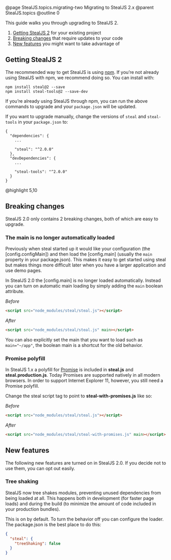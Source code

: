 @page StealJS.topics.migrating-two Migrating to StealJS 2.x
@parent StealJS.topics
@outline 0

This guide walks you through upgrading to StealJS 2.

1. [Getting StealJS 2](#getting-steal-2) for your existing project
2. [Breaking changes](#breaking-changes) that require updates to your code
3. [New features](#new-features) you might want to take advantage of

<a name="getting-steal-20"></a>
## Getting StealJS 2

The recommended way to get StealJS is using [npm](http://npmjs.org/). If you’re not already using StealJS with npm, we recommend doing so. You can install with:

```
npm install steal@2 --save
npm install steal-tools@2 --save-dev
```

If you’re already using StealJS through npm, you can run the above commands to upgrade and your `package.json` will be updated.

If you want to upgrade manually, change the versions of `steal` and `steal-tools` in your `package.json` to:

```
{
  "dependencies": {
    ...

    "steal": "^2.0.0"
  },
  "devDependencies": {
    ...

    "steal-tools": "^2.0.0"
  }
}
```
@highlight 5,10

## Breaking changes

StealJS 2.0 only contains 2 breaking changes, both of which are easy to upgrade.

### The main is no longer automatically loaded

Previously when steal started up it would like your configuration (the [config.configMain]) and then load the [config.main] (usually the `main` property in your package.json). This makes it easy to get started using steal but makes things more difficult later when you have a larger application and use demo pages.

In StealJS 2.0 the [config.main] is no longer loaded automatically. Instead you can turn on automatic main loading by simply adding the `main` boolean attribute.

*Before*

```html
<script src="node_modules/steal/steal.js"></script>
```

*After*

```html
<script src="node_modules/steal/steal.js" main></script>
```

You can also explicitly set the main that you want to load such as `main="~/app"`, the boolean main is a shortcut for the old behavior.

### Promise polyfill

In StealJS 1.x a polyfill for [Promise](https://developer.mozilla.org/en-US/docs/Web/JavaScript/Reference/Global_Objects/Promise) is included in __steal.js__ and __steal.production.js__. Today Promises are supported natively in all modern browsers. In order to support Internet Explorer 11, however, you still need a Promise polyfill.

Change the steal script tag to point to __steal-with-promises.js__ like so:

*Before*

```html
<script src="node_modules/steal/steal.js"></script>
```

*After*

```html
<script src="node_modules/steal/steal-with-promises.js" main></script>
```

## New features

The following new features are turned on in StealJS 2.0. If you decide not to use them, you can opt out easily.

### Tree shaking

StealJS now tree shakes modules, preventing unused dependencies from being loaded at all.  This happens both in development (for faster page loads) and during the build (to minimize the amount of code included in your production bundles).

This is on by default. To turn the behavior off you can configure the loader. The package.json is the best place to do this:

```json
{
  "steal": {
    "treeShaking": false
  }
}
```
